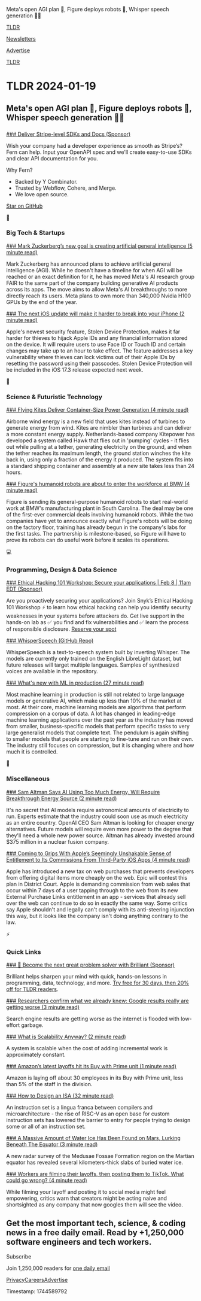 Meta's open AGI plan 🧠, Figure deploys robots 🤖, Whisper speech generation 👨‍💻

[TLDR](/)

[Newsletters](/newsletters)

[Advertise](https://advertise.tldr.tech/)

[TLDR](/)

# TLDR 2024-01-19

## Meta's open AGI plan 🧠, Figure deploys robots 🤖, Whisper speech generation 👨‍💻

### 

[### Deliver Stripe-level SDKs and Docs (Sponsor)](https://github.com/fern-api/fern?utm_source=tldrnewsletter)

Wish your company had a developer experience as smooth as Stripe’s? Fern can help. Input your OpenAPI spec and we'll create easy-to-use SDKs and clear API documentation for you.

Why Fern?

* Backed by Y Combinator.
* Trusted by Webflow, Cohere, and Merge.
* We love open source.

[Star on GitHub](https://github.com/fern-api/fern)

📱

### Big Tech & Startups

[### Mark Zuckerberg’s new goal is creating artificial general intelligence (5 minute read)](https://www.theverge.com/2024/1/18/24042354/mark-zuckerberg-meta-agi-reorg-interview?utm_source=tldrnewsletter)

Mark Zuckerberg has announced plans to achieve artificial general intelligence (AGI). While he doesn't have a timeline for when AGI will be reached or an exact definition for it, he has moved Meta's AI research group FAIR to the same part of the company building generative AI products across its apps. The move aims to allow Meta's AI breakthroughs to more directly reach its users. Meta plans to own more than 340,000 Nvidia H100 GPUs by the end of the year.

[### The next iOS update will make it harder to break into your iPhone (2 minute read)](https://www.theverge.com/2024/1/17/24041535/ios-17-3-release-stolen-device-protection-apple-iphone?utm_source=tldrnewsletter)

Apple's newest security feature, Stolen Device Protection, makes it far harder for thieves to hijack Apple IDs and any financial information stored on the device. It will require users to use Face ID or Touch ID and certain changes may take up to an hour to take effect. The feature addresses a key vulnerability where thieves can lock victims out of their Apple IDs by resetting the password using their passcodes. Stolen Device Protection will be included in the iOS 17.3 release expected next week.

🚀

### Science & Futuristic Technology

[### Flying Kites Deliver Container-Size Power Generation (4 minute read)](https://spectrum.ieee.org/micro-wind-power-kitepower?utm_source=tldrnewsletter)

Airborne wind energy is a new field that uses kites instead of turbines to generate energy from wind. Kites are nimbler than turbines and can deliver a more constant energy supply. Netherlands-based company Kitepower has developed a system called Hawk that flies out in 'pumping' cycles - it flies out while pulling at a tether, generating electricity on the ground, and when the tether reaches its maximum length, the ground station winches the kite back in, using only a fraction of the energy it produced. The system fits into a standard shipping container and assembly at a new site takes less than 24 hours.

[### Figure's humanoid robots are about to enter the workforce at BMW (4 minute read)](https://newatlas.com/robotics/figure-bmw-humanoid/?utm_source=tldrnewsletter)

Figure is sending its general-purpose humanoid robots to start real-world work at BMW's manufacturing plant in South Carolina. The deal may be one of the first-ever commercial deals involving humanoid robots. While the two companies have yet to announce exactly what Figure's robots will be doing on the factory floor, training has already begun in the company's labs for the first tasks. The partnership is milestone-based, so Figure will have to prove its robots can do useful work before it scales its operations.

💻

### Programming, Design & Data Science

[### Ethical Hacking 101 Workshop: Secure your applications | Feb 8 | 11am EDT (Sponsor)](https://go.snyk.io/202402-ethical-hacking-101-workshop.html?utm_campaign=dm_pp-tldr_240119_wbn_240208_eh-101&amp;utm_medium=email-paid&amp;utm_source=tldr&amp;utm_content=wbn_240208_eh-101)

Are you proactively securing your applications? Join Snyk’s Ethical Hacking 101 Workshop ⚡ to learn how ethical hacking can help you identify security weaknesses in your systems before attackers do. Get live support in the hands-on lab as ✅ you find and fix vulnerabilities and ✅ learn the process of responsible disclosure. [Reserve your spot](https://go.snyk.io/202402-ethical-hacking-101-workshop.html?utm_campaign=dm_pp-tldr_240119_wbn_240208_eh-101&utm_medium=email-paid&utm_source=tldr&utm_content=wbn_240208_eh-101)

[### WhisperSpeech (GitHub Repo)](https://github.com/collabora/WhisperSpeech?utm_source=tldrnewsletter)

WhisperSpeech is a text-to-speech system built by inverting Whisper. The models are currently only trained on the English LibreLight dataset, but future releases will target multiple languages. Samples of synthesized voices are available in the repository.

[### What's new with ML in production (27 minute read)](https://vickiboykis.com/2024/01/15/whats-new-with-ml-in-production/?utm_source=tldrnewsletter)

Most machine learning in production is still not related to large language models or generative AI, which make up less than 10% of the market at most. At their core, machine learning models are algorithms that perform compression on a corpus of data. A lot has changed in leading-edge machine learning applications over the past year as the industry has moved from smaller, business-specific models that perform specific tasks to very large generalist models that complete text. The pendulum is again shifting to smaller models that people are starting to fine-tune and run on their own. The industry still focuses on compression, but it is changing where and how much it is controlled.

🎁

### Miscellaneous

[### Sam Altman Says AI Using Too Much Energy, Will Require Breakthrough Energy Source (2 minute read)](https://futurism.com/sam-altman-energy-breakthrough?utm_source=tldrnewsletter)

It's no secret that AI models require astronomical amounts of electricity to run. Experts estimate that the industry could soon use as much electricity as an entire country. OpenAI CEO Sam Altman is looking for cheaper energy alternatives. Future models will require even more power to the degree that they'll need a whole new power source. Altman has already invested around $375 million in a nuclear fusion company.

[### Coming to Grips With Apple’s Seemingly Unshakable Sense of Entitlement to Its Commissions From Third-Party iOS Apps (4 minute read)](https://daringfireball.net/2024/01/coming_to_grips_with_apples_seemingly_unshakable_sense_of_app_store_entitlement?utm_source=tldrnewsletter)

Apple has introduced a new tax on web purchases that prevents developers from offering digital items more cheaply on the web. Epic will contest this plan in District Court. Apple is demanding commission from web sales that occur within 7 days of a user tapping through to the web from its new External Purchase Links entitlement in an app - services that already sell over the web can continue to do so in exactly the same way. Some critics say Apple shouldn't and legally can't comply with its anti-steering injunction this way, but it looks like the company isn't doing anything contrary to the law.

⚡

### Quick Links

[### 💪 Become the next great problem solver with Brilliant (Sponsor)](https://brilliant.org/tldrtech/?utm_source=tldrnewsletter)

Brilliant helps sharpen your mind with quick, hands-on lessons in programming, data, technology, and more. [Try free for 30 days, then 20% off for TLDR readers](https://brilliant.org/tldrtech/).

[### Researchers confirm what we already knew: Google results really are getting worse (3 minute read)](https://www.theregister.com/2024/01/17/google_search_results_spam/?utm_source=daily&amp;utm_medium=newsletter&amp;utm_content=top-article)

Search engine results are getting worse as the internet is flooded with low-effort garbage.

[### What is Scalability Anyway? (2 minute read)](https://brooker.co.za/blog/2024/01/18/scalability.html?utm_source=tldrnewsletter)

A system is scalable when the cost of adding incremental work is approximately constant.

[### Amazon’s latest layoffs hit its Buy with Prime unit (1 minute read)](https://www.cnbc.com/2024/01/18/-amazon-layoffs-hit-its-buy-with-prime-unit.html?utm_source=tldrnewsletter)

Amazon is laying off about 30 employees in its Buy with Prime unit, less than 5% of the staff in the division.

[### How to Design an ISA (32 minute read)](https://queue.acm.org/detail.cfm?id=3639445&amp;utm_source=tldrnewsletter)

An instruction set is a lingua franca between compilers and microarchitecture - the rise of RISC-V as an open base for custom instruction sets has lowered the barrier to entry for people trying to design some or all of an instruction set.

[### A Massive Amount of Water Ice Has Been Found on Mars, Lurking Beneath The Equator (3 minute read)](https://www.sciencealert.com/a-massive-amount-of-water-ice-has-been-found-on-mars-lurking-beneath-the-equator?utm_source=tldrnewsletter)

A new radar survey of the Medusae Fossae Formation region on the Martian equator has revealed several kilometers-thick slabs of buried water ice.

[### Workers are filming their layoffs, then posting them to TikTok. What could go wrong? (4 minute read)](https://www.bbc.com/worklife/article/20240118-workers-are-filming-their-layoffs-then-posting-them-to-tiktok-what-could-go-wrong?utm_source=tldrnewsletter)

While filming your layoff and posting it to social media might feel empowering, critics warn that creators might be acting naive and shortsighted as any company that now googles them will see the video.

## Get the most important tech, science, & coding news in a free daily email. Read by +1,250,000 software engineers and tech workers.

Subscribe

Join 1,250,000 readers for [one daily email](/api/latest/tech)

[Privacy](/privacy)[Careers](https://jobs.ashbyhq.com/tldr.tech)[Advertise](/tech/advertise)

Timestamp: 1744589792